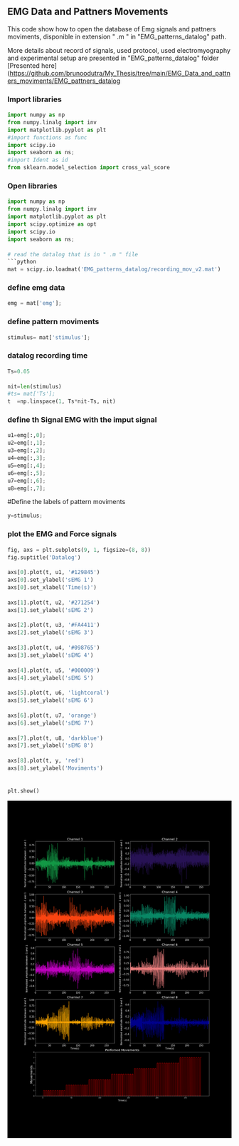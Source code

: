 ## EMG Data and Pattners Movements

This code show how to open the database of Emg signals and pattners moviments, disponible in extension " .m " in "EMG_patterns_datalog" path.

More details about record of signals, used protocol, used electromyography and experimental setup are presented in "EMG_patterns_datalog" folder
[Presented here](https://github.com/brunoodutra/My_Thesis/tree/main/EMG_Data_and_pattners_moviments/EMG_pattners_datalog

### Import libraries

```python
import numpy as np
from numpy.linalg import inv
import matplotlib.pyplot as plt 
#import functions as func
import scipy.io
import seaborn as ns;
#import Ident as id
from sklearn.model_selection import cross_val_score
```

### Open libraries 

```python
import numpy as np
from numpy.linalg import inv
import matplotlib.pyplot as plt 
import scipy.optimize as opt
import scipy.io
import seaborn as ns;

# read the datalog that is in " .m " file 
```python
mat = scipy.io.loadmat('EMG_patterns_datalog/recording_mov_v2.mat')     
```
### define emg data
```python
emg = mat['emg'];
```
### define pattern moviments
```python
stimulus= mat['stimulus'];
```
### datalog recording time 
```python
Ts=0.05

nit=len(stimulus)
#ts= mat['Ts'];
t  =np.linspace(1, Ts*nit-Ts, nit)
```
### define th Signal EMG with the imput signal 
```python
u1=emg[:,0];
u2=emg[:,1];
u3=emg[:,2];
u4=emg[:,3];
u5=emg[:,4];
u6=emg[:,5];
u7=emg[:,6];
u8=emg[:,7];
```
#Define the labels of pattern moviments
```python
y=stimulus;
```
### plot the EMG and Force  signals    
```python
fig, axs = plt.subplots(9, 1, figsize=(8, 8))
fig.suptitle('Datalog')

axs[0].plot(t, u1, '#129845')
axs[0].set_ylabel('sEMG 1')
axs[0].set_xlabel('Time(s)')

axs[1].plot(t, u2, '#271254')
axs[1].set_ylabel('sEMG 2')

axs[2].plot(t, u3, '#FA4411')
axs[2].set_ylabel('sEMG 3')

axs[3].plot(t, u4, '#098765')
axs[3].set_ylabel('sEMG 4')

axs[4].plot(t, u5, '#000009')
axs[4].set_ylabel('sEMG 5')

axs[5].plot(t, u6, 'lightcoral')
axs[5].set_ylabel('sEMG 6')

axs[6].plot(t, u7, 'orange')
axs[6].set_ylabel('sEMG 7')

axs[7].plot(t, u8, 'darkblue')
axs[7].set_ylabel('sEMG 8')

axs[8].plot(t, y, 'red')
axs[8].set_ylabel('Moviments')


plt.show()
```
<p align="center">
<img src="EMG_patterns_datalog/datalog_fig.png" >
</p>

